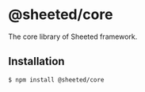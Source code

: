 # @sheeted/core

The core library of Sheeted framework.

## Installation

```bash
$ npm install @sheeted/core
```
